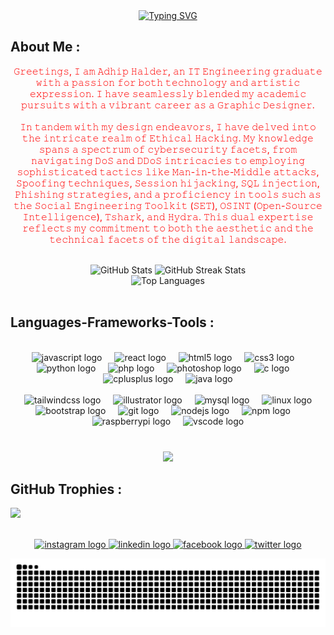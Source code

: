 <div align="center">
  <a href="https://git.io/typing-svg"><img src="https://readme-typing-svg.herokuapp.com?font=Fira+Code&weight=600&size=50&pause=1000&color=DE3163&vCenter=true&random=false&width=600&lines=Hello%2C+There!+%F0%9F%91%8B;I'm+Adhip+Halder...;A+web-developer;Nice+to+meet+you!" alt="Typing SVG"/></a>
</div>
<h2 align="left">About Me :</h2>

<p align="center" style="color: red;">
𝙶𝚛𝚎𝚎𝚝𝚒𝚗𝚐𝚜, 𝙸 𝚊𝚖 𝙰𝚍𝚑𝚒𝚙 𝙷𝚊𝚕𝚍𝚎𝚛, 𝚊𝚗 𝙸𝚃 𝙴𝚗𝚐𝚒𝚗𝚎𝚎𝚛𝚒𝚗𝚐 𝚐𝚛𝚊𝚍𝚞𝚊𝚝𝚎 𝚠𝚒𝚝𝚑 𝚊 𝚙𝚊𝚜𝚜𝚒𝚘𝚗 𝚏𝚘𝚛 𝚋𝚘𝚝𝚑 𝚝𝚎𝚌𝚑𝚗𝚘𝚕𝚘𝚐𝚢 𝚊𝚗𝚍 𝚊𝚛𝚝𝚒𝚜𝚝𝚒𝚌 𝚎𝚡𝚙𝚛𝚎𝚜𝚜𝚒𝚘𝚗. 𝙸 𝚑𝚊𝚟𝚎 𝚜𝚎𝚊𝚖𝚕𝚎𝚜𝚜𝚕𝚢 𝚋𝚕𝚎𝚗𝚍𝚎𝚍 𝚖𝚢 𝚊𝚌𝚊𝚍𝚎𝚖𝚒𝚌 𝚙𝚞𝚛𝚜𝚞𝚒𝚝𝚜 𝚠𝚒𝚝𝚑 𝚊 𝚟𝚒𝚋𝚛𝚊𝚗𝚝 𝚌𝚊𝚛𝚎𝚎𝚛 𝚊𝚜 𝚊 𝙶𝚛𝚊𝚙𝚑𝚒𝚌 𝙳𝚎𝚜𝚒𝚐𝚗𝚎𝚛. <br> <br> 𝙸𝚗 𝚝𝚊𝚗𝚍𝚎𝚖 𝚠𝚒𝚝𝚑 𝚖𝚢 𝚍𝚎𝚜𝚒𝚐𝚗 𝚎𝚗𝚍𝚎𝚊𝚟𝚘𝚛𝚜, 𝙸 𝚑𝚊𝚟𝚎 𝚍𝚎𝚕𝚟𝚎𝚍 𝚒𝚗𝚝𝚘 𝚝𝚑𝚎 𝚒𝚗𝚝𝚛𝚒𝚌𝚊𝚝𝚎 𝚛𝚎𝚊𝚕𝚖 𝚘𝚏 𝙴𝚝𝚑𝚒𝚌𝚊𝚕 𝙷𝚊𝚌𝚔𝚒𝚗𝚐. 𝙼𝚢 𝚔𝚗𝚘𝚠𝚕𝚎𝚍𝚐𝚎 𝚜𝚙𝚊𝚗𝚜 𝚊 𝚜𝚙𝚎𝚌𝚝𝚛𝚞𝚖 𝚘𝚏 𝚌𝚢𝚋𝚎𝚛𝚜𝚎𝚌𝚞𝚛𝚒𝚝𝚢 𝚏𝚊𝚌𝚎𝚝𝚜, 𝚏𝚛𝚘𝚖 𝚗𝚊𝚟𝚒𝚐𝚊𝚝𝚒𝚗𝚐 𝙳𝚘𝚂 𝚊𝚗𝚍 𝙳𝙳𝚘𝚂 𝚒𝚗𝚝𝚛𝚒𝚌𝚊𝚌𝚒𝚎𝚜 𝚝𝚘 𝚎𝚖𝚙𝚕𝚘𝚢𝚒𝚗𝚐 𝚜𝚘𝚙𝚑𝚒𝚜𝚝𝚒𝚌𝚊𝚝𝚎𝚍 𝚝𝚊𝚌𝚝𝚒𝚌𝚜 𝚕𝚒𝚔𝚎 𝙼𝚊𝚗-𝚒𝚗-𝚝𝚑𝚎-𝙼𝚒𝚍𝚍𝚕𝚎 𝚊𝚝𝚝𝚊𝚌𝚔𝚜, 𝚂𝚙𝚘𝚘𝚏𝚒𝚗𝚐 𝚝𝚎𝚌𝚑𝚗𝚒𝚚𝚞𝚎𝚜, 𝚂𝚎𝚜𝚜𝚒𝚘𝚗 𝚑𝚒𝚓𝚊𝚌𝚔𝚒𝚗𝚐, 𝚂𝚀𝙻 𝚒𝚗𝚓𝚎𝚌𝚝𝚒𝚘𝚗, 𝙿𝚑𝚒𝚜𝚑𝚒𝚗𝚐 𝚜𝚝𝚛𝚊𝚝𝚎𝚐𝚒𝚎𝚜, 𝚊𝚗𝚍 𝚊 𝚙𝚛𝚘𝚏𝚒𝚌𝚒𝚎𝚗𝚌𝚢 𝚒𝚗 𝚝𝚘𝚘𝚕𝚜 𝚜𝚞𝚌𝚑 𝚊𝚜 𝚝𝚑𝚎 𝚂𝚘𝚌𝚒𝚊𝚕 𝙴𝚗𝚐𝚒𝚗𝚎𝚎𝚛𝚒𝚗𝚐 𝚃𝚘𝚘𝚕𝚔𝚒𝚝 (𝚂𝙴𝚃), 𝙾𝚂𝙸𝙽𝚃 (𝙾𝚙𝚎𝚗-𝚂𝚘𝚞𝚛𝚌𝚎 𝙸𝚗𝚝𝚎𝚕𝚕𝚒𝚐𝚎𝚗𝚌𝚎), 𝚃𝚜𝚑𝚊𝚛𝚔, 𝚊𝚗𝚍 𝙷𝚢𝚍𝚛𝚊. 𝚃𝚑𝚒𝚜 𝚍𝚞𝚊𝚕 𝚎𝚡𝚙𝚎𝚛𝚝𝚒𝚜𝚎 𝚛𝚎𝚏𝚕𝚎𝚌𝚝𝚜 𝚖𝚢 𝚌𝚘𝚖𝚖𝚒𝚝𝚖𝚎𝚗𝚝 𝚝𝚘 𝚋𝚘𝚝𝚑 𝚝𝚑𝚎 𝚊𝚎𝚜𝚝𝚑𝚎𝚝𝚒𝚌 𝚊𝚗𝚍 𝚝𝚑𝚎 𝚝𝚎𝚌𝚑𝚗𝚒𝚌𝚊𝚕 𝚏𝚊𝚌𝚎𝚝𝚜 𝚘𝚏 𝚝𝚑𝚎 𝚍𝚒𝚐𝚒𝚝𝚊𝚕 𝚕𝚊𝚗𝚍𝚜𝚌𝚊𝚙𝚎.
  </p>
<br>

<div align="center">
  <img src="https://github-readme-stats.vercel.app/api?username=adhiphalder&theme=dracula&hide_border=true&include_all_commits=false&count_private=false" alt="GitHub Stats">
  <img src="https://github-readme-streak-stats.herokuapp.com/?user=adhiphalder&theme=dracula&hide_border=true" alt="GitHub Streak Stats"> <br>
  <img src="https://github-readme-stats.vercel.app/api/top-langs/?username=adhiphalder&theme=dracula&hide_border=true&include_all_commits=false&count_private=false&layout=compact" alt="Top Languages">

</div>

 <br>

<h2 align="left">Languages-Frameworks-Tools :</h2> <br>

<div align="center">
  <img src="https://cdn.jsdelivr.net/gh/devicons/devicon/icons/javascript/javascript-original.svg" height="30" alt="javascript logo"  />
  <img width="12" />
  <img src="https://cdn.jsdelivr.net/gh/devicons/devicon/icons/react/react-original.svg" height="30" alt="react logo"  />
  <img width="12" />
  <img src="https://cdn.jsdelivr.net/gh/devicons/devicon/icons/html5/html5-original.svg" height="30" alt="html5 logo"  />
  <img width="12" />
  <img src="https://cdn.jsdelivr.net/gh/devicons/devicon/icons/css3/css3-original.svg" height="30" alt="css3 logo"  />
  <img width="12" />
  <img src="https://cdn.jsdelivr.net/gh/devicons/devicon/icons/python/python-original.svg" height="30" alt="python logo"  />
  <img width="12" />
  <img src="https://cdn.simpleicons.org/php/777BB4" height="30" alt="php logo"  />
  <img width="12" />
  <img src="https://cdn.simpleicons.org/adobephotoshop/31A8FF" height="30" alt="photoshop logo"  />
  <img width="12" />
  <img src="https://cdn.jsdelivr.net/gh/devicons/devicon/icons/c/c-original.svg" height="30" alt="c logo"  />
  <img width="12" />
  <img src="https://cdn.simpleicons.org/c++/00599C" height="30" alt="cplusplus logo"  />
  <img width="12" />
  <img src="https://cdn.jsdelivr.net/gh/devicons/devicon/icons/java/java-original.svg" height="30" alt="java logo"  /> <br> <br>
  <img width="12" />
  <img src="https://cdn.simpleicons.org/tailwindcss/06B6D4" height="30" alt="tailwindcss logo"  />
  <img width="12" />
  <img src="https://cdn.jsdelivr.net/gh/devicons/devicon/icons/illustrator/illustrator-plain.svg" height="30" alt="illustrator logo"  />
  <img width="12" />
  <img src="https://cdn.jsdelivr.net/gh/devicons/devicon/icons/mysql/mysql-original.svg" height="30" alt="mysql logo"  />
  <img width="12" />
  <img src="https://cdn.jsdelivr.net/gh/devicons/devicon/icons/linux/linux-original.svg" height="30" alt="linux logo"  />
  <img width="12" />
  <img src="https://cdn.jsdelivr.net/gh/devicons/devicon/icons/bootstrap/bootstrap-original.svg" height="30" alt="bootstrap logo"  />
  <img width="12" />
  <img src="https://cdn.jsdelivr.net/gh/devicons/devicon/icons/git/git-original.svg" height="30" alt="git logo"  />
  <img width="12" />
  <img src="https://cdn.jsdelivr.net/gh/devicons/devicon/icons/nodejs/nodejs-original.svg" height="30" alt="nodejs logo"  />
  <img width="12" />
  <img src="https://cdn.jsdelivr.net/gh/devicons/devicon/icons/npm/npm-original-wordmark.svg" height="30" alt="npm logo"  />
  <img width="12" />
  <img src="https://cdn.jsdelivr.net/gh/devicons/devicon/icons/raspberrypi/raspberrypi-original.svg" height="30" alt="raspberrypi logo"  />
  <img width="12" />
  <img src="https://cdn.jsdelivr.net/gh/devicons/devicon/icons/vscode/vscode-original.svg" height="30" alt="vscode logo"  />
</div> <br>

###

<div align="center">
  <img height="136" src="https://media.giphy.com/media/Rpl1sod1vCXK0L2SUN/giphy.gif?cid=ecf05e47qeyli07soa1fhwpwjj2s91k8gtws0btubjggiwaa&ep=v1_gifs_search&rid=giphy.gif&ct=g"  />
</div>

###

###

## GitHub Trophies :

![](https://github-profile-trophy.vercel.app/?username=adhiphalder&theme=radical&no-frame=true&no-bg=true&margin-w=4)

<br clear="both">

<div align="center">
  <a href="https://www.instagram.com/adhiphalder/" target="_blank">
    <img src="https://img.shields.io/static/v1?message=Instagram&logo=instagram&label=&color=E4405F&logoColor=white&labelColor=&style=for-the-badge" height="35" alt="instagram logo"  />
  </a>
  <a href="https://www.linkedin.com/in/adhip-halder-505835246/" target="_blank">
    <img src="https://img.shields.io/static/v1?message=LinkedIn&logo=linkedin&label=&color=0077B5&logoColor=white&labelColor=&style=for-the-badge" height="35" alt="linkedin logo"  />
  </a>
  <a href="https://www.facebook.com/adhip.halder.39" target="_blank">
    <img src="https://img.shields.io/static/v1?message=Facebook&logo=facebook&label=&color=1877F2&logoColor=white&labelColor=&style=for-the-badge" height="35" alt="facebook logo"  />
  </a>
  <a href="https://twitter.com/AdhipHalder" target="_blank">
    <img src="https://img.shields.io/static/v1?message=Twitter&logo=twitter&label=&color=1DA1F2&logoColor=white&labelColor=&style=for-the-badge" height="35" alt="twitter logo"  />
  </a>
</div>

![Snake animation](https://raw.githubusercontent.com/Adhiphalder/Adhiphalder/output/github-contribution-grid-snake-dark.svg)
